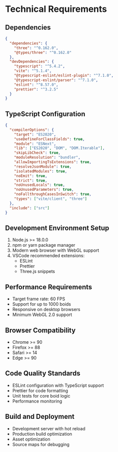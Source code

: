 # Technical Requirements

## Dependencies
```json
{
  "dependencies": {
    "three": "^0.162.0",
    "@types/three": "^0.162.0"
  },
  "devDependencies": {
    "typescript": "^5.4.2",
    "vite": "^5.1.4",
    "@typescript-eslint/eslint-plugin": "^7.1.0",
    "@typescript-eslint/parser": "^7.1.0",
    "eslint": "^8.57.0",
    "prettier": "^3.2.5"
  }
}
```

## TypeScript Configuration
```json
{
  "compilerOptions": {
    "target": "ES2020",
    "useDefineForClassFields": true,
    "module": "ESNext",
    "lib": ["ES2020", "DOM", "DOM.Iterable"],
    "skipLibCheck": true,
    "moduleResolution": "bundler",
    "allowImportingTsExtensions": true,
    "resolveJsonModule": true,
    "isolatedModules": true,
    "noEmit": true,
    "strict": true,
    "noUnusedLocals": true,
    "noUnusedParameters": true,
    "noFallthroughCasesInSwitch": true,
    "types": ["vite/client", "three"]
  },
  "include": ["src"]
}
```

## Development Environment Setup
1. Node.js >= 18.0.0
2. npm or yarn package manager
3. Modern web browser with WebGL support
4. VSCode recommended extensions:
   - ESLint
   - Prettier
   - Three.js snippets

## Performance Requirements
- Target frame rate: 60 FPS
- Support for up to 1000 boids
- Responsive on desktop browsers
- Minimum WebGL 2.0 support

## Browser Compatibility
- Chrome >= 90
- Firefox >= 88
- Safari >= 14
- Edge >= 90

## Code Quality Standards
- ESLint configuration with TypeScript support
- Prettier for code formatting
- Unit tests for core boid logic
- Performance monitoring

## Build and Deployment
- Development server with hot reload
- Production build optimization
- Asset optimization
- Source maps for debugging 